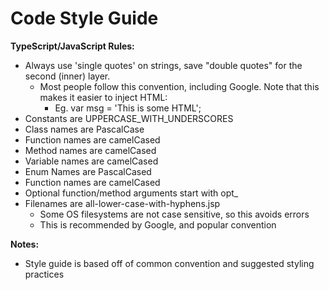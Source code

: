 # Code Style Guide

**TypeScript/JavaScript Rules:**
* Always use 'single quotes' on strings, save "double quotes" for the second (inner) layer. 
  * Most people follow this convention, including Google. Note that this makes it easier to inject HTML:
     * Eg. var msg = 'This is some HTML';
* Constants are UPPERCASE_WITH_UNDERSCORES
* Class names are PascalCase
* Function names are camelCased
* Method names are camelCased
* Variable names are camelCased
* Enum Names are PascalCased
* Function names are camelCased
* Optional function/method arguments start with opt_
* Filenames are all-lower-case-with-hyphens.jsp
  * Some OS filesystems are not case sensitive, so this avoids errors
  * This is recommended by Google, and popular convention

**Notes:**
* Style guide is based off of common convention and suggested styling practices
